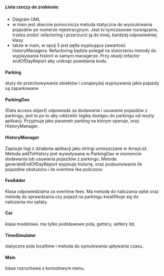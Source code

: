 ##### Lista rzeczy do zrobienia:
- Diagram UML
- w main jest obecnie pomocnicza metoda statyczna do wyszukiwania pojazdów po numerze rejestracyjnym. Jest to tymczasowe rozwiązanie, trzeba zrobić refactoring i przerzucić ją do innej, bardziej odpowiedniej klasy.
- także w main, w opcji 5 jest pętla wypisująca zawartość historyManagera. Refactoring będzie polegał na stworzeniu metody do wypisywania historii w samym managerze. Przy okazji refactor endOfDayReport aby uniknąć powielania kodu.

#### Parking
służy do przechowywania obiektów i conajwyżej wypisywania jakie pojazdy są zaparkowane

#### ParkingDao
(Data access object) odpowiada za dodawanie i usuwanie pojazdów z parkingu, jest to po to aby oddzielić logikę dostępu do parkingu od reszty aplikacji. Przyjmuje jako parametr parking na którym operuje, oraz HistoryManager.

#### HistoryManager
Zapisuje logi z działania aplikacji jako stringi umieszczane w ArrayList. Metoda addToHistory jest wywoływana w ParkingDao w momencie dodawania lub usuwania pojazdów z parkingu. Metoda generateEndOfDayReport wypisuje historię, oraz podsumowanie ile pojazdów obsłużono i ile overtime fee policzono

#### FeeAdder
Klasa odpowiedzialna za overtime fees. Ma metodę do naliczania opłat oraz metodę do sprawdzania czy pojazd na parkingu kwalifikuje się do naliczenia mu opłaty.

#### Car
klasa modelowa. ma tylko podstawowe pola, gettery, settery itd.

#### TimeSimulator
statyczne pole localtime i metoda do symulowania upływania czasu.

#### Main
klasa rozruchowa z konsolowym menu.
